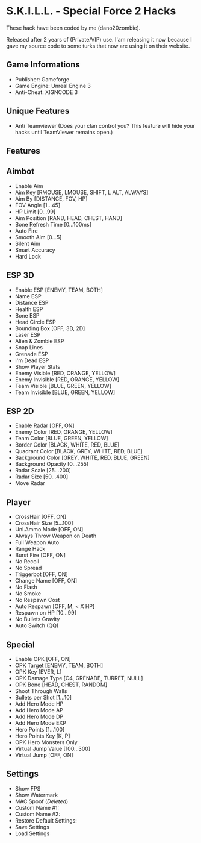 # S.K.I.L.L. - Special Force 2 Hacks
These hack have been coded by me (dano20zombie). 

Released after 2 years of (Private/VIP) use.
I'am releasing it now because I gave my source code to some turks that now are using it on their website.

Game Informations
-----------------
* Publisher: Gameforge
* Game Engine: Unreal Engine 3
* Anti-Cheat: XIGNCODE 3

Unique Features
---------------
* Anti Teamviewer (Does your clan control you? This feature will hide your hacks until TeamViewer remains open.)

Features
--------

Aimbot
------
* Enable Aim
* Aim Key [RMOUSE, LMOUSE, SHIFT, L ALT, ALWAYS]
* Aim By [DISTANCE, FOV, HP]
* FOV Angle [1...45]
* HP Limit [0...99]
* Aim Position [RAND, HEAD, CHEST, HAND]
* Bone Refresh Time [0...100ms]
* Auto Fire
* Smooth Aim [0...5]
* Silent Aim
* Smart Accuracy
* Hard Lock

ESP 3D
------
* Enable ESP [ENEMY, TEAM, BOTH]
* Name ESP
* Distance ESP
* Health ESP
* Bone ESP
* Head Circle ESP
* Bounding Box [OFF, 3D, 2D]
* Laser ESP
* Alien & Zombie ESP
* Snap Lines
* Grenade ESP
* I'm Dead ESP
* Show Player Stats
* Enemy Visible [RED, ORANGE, YELLOW]
* Enemy Invisible [RED, ORANGE, YELLOW]
* Team Visible [BLUE, GREEN, YELLOW]
* Team Invisible [BLUE, GREEN, YELLOW]

ESP 2D
------
* Enable Radar [OFF, ON]
* Enemy Color [RED, ORANGE, YELLOW]
* Team Color [BLUE, GREEN, YELLOW]
* Border Color [BLACK, WHITE, RED, BLUE]
* Quadrant Color [BLACK, GREY, WHITE, RED, BLUE]
* Background Color [GREY, WHITE, RED, BLUE, GREEN]
* Background Opacity [0...255]
* Radar Scale [25...200]
* Radar Size [50...400]
* Move Radar

Player
------
* CrossHair [OFF, ON]
* CrossHair Size [5...100]
* Unl.Ammo Mode [OFF, ON]
* Always Throw Weapon on Death
* Full Weapon Auto
* Range Hack
* Burst Fire [OFF, ON]
* No Recoil
* No Spread
* Triggerbot [OFF, ON]
* Change Name [OFF, ON]
* No Flash
* No Smoke
* No Respawn Cost
* Auto Respawn [OFF, M, < X HP]
* Respawn on HP [10...99]
* No Bullets Gravity
* Auto Switch (QQ)

Special
-------
* Enable OPK [OFF, ON]
* OPK Target [ENEMY, TEAM, BOTH]
* OPK Key [EVER, L]
* OPK Damage Type [C4, GRENADE, TURRET, NULL]
* OPK Bone [HEAD, CHEST, RANDOM]
* Shoot Through Walls
* Bullets per Shot [1...10]
* Add Hero Mode HP
* Add Hero Mode AP
* Add Hero Mode DP
* Add Hero Mode EXP
* Hero Points [1...100]
* Hero Points Key [K, P]
* OPK Hero Monsters Only
* Virtual Jump Value [100...300]
* Virtual Jump [OFF, ON]

Settings
--------
* Show FPS
* Show Watermark
* MAC Spoof (*Deleted*)
* Custom Name #1:
* Custom Name #2:
* Restore Default Settings:
* Save Settings
* Load Settings
